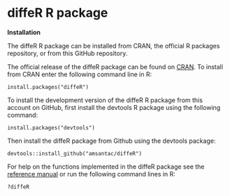 diffeR R package
======

**Installation**

The diffeR R package can be installed from CRAN, the official R packages repository, or from this GitHub repository.

The official release of the diffeR package can be found on [CRAN](http://cran.r-project.org/package=diffeR). To install from CRAN enter the following command line in R: 

```{r}
install.packages("diffeR")
```

To install the development version of the diffeR R package from this account on GitHub, first install the devtools R package using the following command:

```{r}
install.packages("devtools")
```

Then install the diffeR package from Github using the devtools package:

```{r}
devtools::install_github("amsantac/diffeR")
```

For help on the functions implemented in the diffeR package see the [reference manual](/diffeR.pdf) or run the following command lines in R:

```{r}
?diffeR
```

